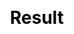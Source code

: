 ---
title: Result
layout: horse_racing/result
description: Bonus here to check whether you win.
js: ["js/game/horse_racing/parameter.js", "js/game/horse_racing/share.js", "js/game/horse_racing/result.js"]
css: ["css/game/horse_racing/horse_racing.css"]
---